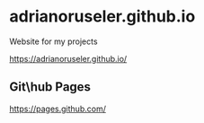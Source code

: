 # adrianoruseler.github.io
Website for my projects

https://adrianoruseler.github.io/

## Git\hub Pages

https://pages.github.com/

